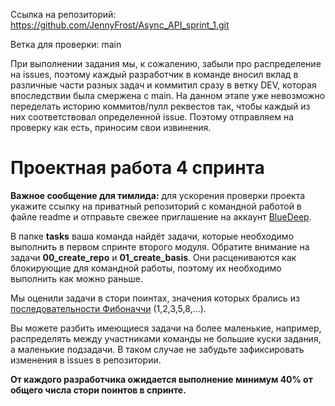 Ссылка на репозиторий: https://github.com/JennyFrost/Async_API_sprint_1.git

Ветка для проверки: main

При выполнении задания мы, к сожалению, забыли про распределение на issues, поэтому каждый разработчик в команде вносил вклад в различные части разных задач и коммитил сразу в ветку DEV, которая впоследствии была смержена с main. На данном этапе уже невозможно переделать историю коммитов/пулл реквестов так, чтобы каждый из них соответствовал определенной issue. Поэтому отправляем на проверку как есть, приносим свои извинения.

# Проектная работа 4 спринта

**Важное сообщение для тимлида:** для ускорения проверки проекта укажите ссылку на приватный репозиторий с командной работой в файле readme и отправьте свежее приглашение на аккаунт [BlueDeep](https://github.com/BigDeepBlue).

В папке **tasks** ваша команда найдёт задачи, которые необходимо выполнить в первом спринте второго модуля.  Обратите внимание на задачи **00_create_repo** и **01_create_basis**. Они расцениваются как блокирующие для командной работы, поэтому их необходимо выполнить как можно раньше.

Мы оценили задачи в стори поинтах, значения которых брались из [последовательности Фибоначчи](https://ru.wikipedia.org/wiki/Числа_Фибоначчи) (1,2,3,5,8,…).

Вы можете разбить имеющиеся задачи на более маленькие, например, распределять между участниками команды не большие куски задания, а маленькие подзадачи. В таком случае не забудьте зафиксировать изменения в issues в репозитории.

**От каждого разработчика ожидается выполнение минимум 40% от общего числа стори поинтов в спринте.**
